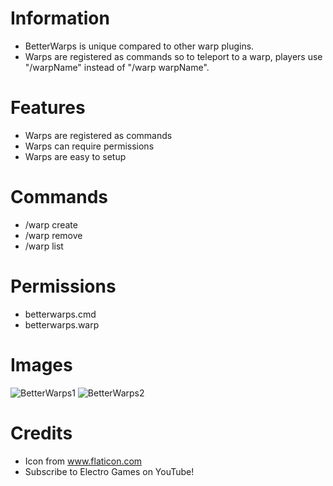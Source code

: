 # Information 
- BetterWarps is unique compared to other warp plugins.
- Warps are registered as commands so to teleport to a warp, players use "/warpName" instead of "/warp warpName".
# Features
- Warps are registered as commands
- Warps can require permissions
- Warps are easy to setup
# Commands
- /warp create
- /warp remove
- /warp list
# Permissions
- betterwarps.cmd
- betterwarps.warp
# Images
![BetterWarps1](https://user-images.githubusercontent.com/34932094/144692316-dce9534d-10c1-4552-be67-a21ef11393a0.PNG)
![BetterWarps2](https://user-images.githubusercontent.com/34932094/144692317-cc239f0a-ad9d-477e-82b9-d9e919d76a54.PNG)
# Credits
- Icon from www.flaticon.com
- Subscribe to Electro Games on YouTube!
